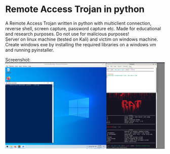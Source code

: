 # Remote Access Trojan in python

A Remote Access Trojan written in python with multiclient connection, reverse shell, screen capture, password capture etc. Made for educational and research purposes. Do not use for malicious purposes! <br />
Server on linux machine (tested on Kali) and victim on windows machine. Create windows exe by installing the required libraries on a windows vm and running pyinstaller. <br />

Screenshot:
![Image](https://github.com/ctrgrb/python_rat/blob/main/Screenshot.png)
